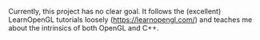 Currently, this project has no clear goal. It follows the (excellent) LearnOpenGL tutorials loosely (https://learnopengl.com/) and teaches me about the intrinsics of both OpenGL and C++.
